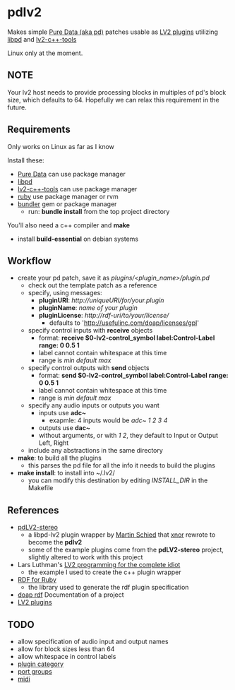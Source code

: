 pdlv2
====

Makes simple [Pure Data (aka pd)](http://msp.ucsd.edu/software.html) patches usable as [LV2 plugins](http://lv2plug.in/) utilizing [libpd](https://github.com/libpd/libpd) and [lv2-c++-tools](http://www.nongnu.org/ll-plugins/hacking.html)

Linux only at the moment.

NOTE
----

Your lv2 host needs to provide processing blocks in multiples of pd's block size, which defaults to 64. 
Hopefully we can relax this requirement in the future.


Requirements
----

Only works on Linux as far as I know

Install these:
* [Pure Data](http://msp.ucsd.edu/software.html) can use package manager
* [libpd](https://github.com/libpd/libpd)
* [lv2-c++-tools](http://www.nongnu.org/ll-plugins/hacking.html) can use package manager
* [ruby](https://www.ruby-lang.org) use package manager or rvm
* [bundler](http://bundler.io/) gem or package manager
  * run: **bundle install** from the top project directory

You'll also need a c++ compiler and **make**
* install **build-essential** on debian systems


Workflow
----
* create your pd patch, save it as *plugins/\<plugin_name\>/plugin.pd*
  * check out the template patch as a reference
  * specify, using messages:
    * **pluginURI**: *http://uniqueURI/for/your.plugin*
    * **pluginName**: *name of your plugin*
    * **pluginLicense**: *http://rdf-uri/to/your/license/*
      * defaults to 'http://usefulinc.com/doap/licenses/gpl'
  * specify control inputs with **receive** objects
    * format: **receive $0-lv2-control_symbol label:Control-Label range: 0 0.5 1**
    * label cannot contain whitespace at this time
    * range is *min* *default* *max*
  * specify control outputs with **send** objects
    * format: **send $0-lv2-control_symbol label:Control-Label range: 0 0.5 1**
    * label cannot contain whitespace at this time
    * range is *min* *default* *max*
  * specify any audio inputs or outputs you want
    * inputs use **adc~**
      * exapmle: 4 inputs would be *adc~ 1 2 3 4*
    * outputs use **dac~**
    * without arguments, or with *1 2*, they default to Input or Output Left, Right
  * include any abstractions in the same directory
* **make**: to build all the plugins
  * this parses the pd file for all the info it needs to build the plugins
* **make install**: to install into ~/.lv2/
  * you can modify this destination by editing *INSTALL_DIR* in the Makefile


References
----

* [pdLV2-stereo](https://github.com/unknownError/pdLV2-stereo)
  * a libpd-lv2 plugin wrapper by [Martin Schied](https://github.com/unknownError) that [xnor](http://x37v.info) rewrote to become the **pdlv2**
  * some of the example plugins come from the **pdLV2-stereo** project, slightly altered to work with this project
* Lars Luthman's [LV2 programming for the complete idiot](http://www.nongnu.org/ll-plugins/lv2pftci/)
  * the example I used to create the c++ plugin wrapper
* [RDF for Ruby](http://blog.datagraph.org/2010/03/rdf-for-ruby)
  * the library used to generate the rdf plugin specification
* [doap rdf](https://github.com/edumbill/doap/) Documentation of a project
* [LV2 plugins](http://lv2plug.in/)


TODO
----

* allow specification of audio input and output names
* allow for block sizes less than 64
* allow whitespace in control labels
* [plugin category](http://www.nongnu.org/ll-plugins/lv2pftci/#More_metadata)
* [port groups](http://www.nongnu.org/ll-plugins/lv2pftci/#Port_groups)
* [midi](http://lv2plug.in/ns/ext/midi#MidiEvent)

